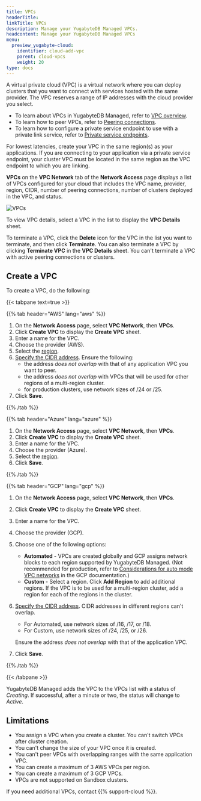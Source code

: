 ```yaml
---
title: VPCs
headerTitle:
linkTitle: VPCs
description: Manage your YugabyteDB Managed VPCs.
headcontent: Manage your YugabyteDB Managed VPCs
menu:
  preview_yugabyte-cloud:
    identifier: cloud-add-vpc
    parent: cloud-vpcs
    weight: 20
type: docs
---
```


A virtual private cloud (VPC) is a virtual network where you can deploy clusters that you want to connect with services hosted with the same provider. The VPC reserves a range of IP addresses with the cloud provider you select.

- To learn about VPCs in YugabyteDB Managed, refer to [VPC overview](../cloud-vpc-intro/).
- To learn how to peer VPCs, refer to [Peering connections](../cloud-add-peering/).
- To learn how to configure a private service endpoint to use with a private link service, refer to [Private service endpoints](../cloud-add-endpoint/).

For lowest latencies, create your VPC in the same region(s) as your applications. If you are connecting to your application via a private service endpoint, your cluster VPC must be located in the same region as the VPC endpoint to which you are linking.

**VPCs** on the **VPC Network** tab of the **Network Access** page displays a list of VPCs configured for your cloud that includes the VPC name, provider, region, CIDR, number of peering connections, number of clusters deployed in the VPC, and status.

![VPCs](/images/yb-cloud/cloud-vpc.png)

To view VPC details, select a VPC in the list to display the **VPC Details** sheet.

To terminate a VPC, click the **Delete** icon for the VPC in the list you want to terminate, and then click **Terminate**. You can also terminate a VPC by clicking **Terminate VPC** in the **VPC Details** sheet. You can't terminate a VPC with active peering connections or clusters.

## Create a VPC

To create a VPC, do the following:

{{< tabpane text=true >}}

  {{% tab header="AWS" lang="aws" %}}

1. On the **Network Access** page, select **VPC Network**, then **VPCs**.
1. Click **Create VPC** to display the **Create VPC** sheet.
1. Enter a name for the VPC.
1. Choose the provider (AWS).
1. Select the [region](../cloud-vpc-intro/#choose-the-region-for-your-vpc).
1. [Specify the CIDR address](../cloud-vpc-intro/#set-the-cidr-and-size-your-vpc). Ensure the following:
    - the address _does not overlap_ with that of any application VPC you want to peer.
    - the address _does not overlap_ with VPCs that will be used for other regions of a multi-region cluster.
    - for production clusters, use network sizes of /24 or /25.
1. Click **Save**.

  {{% /tab %}}

  {{% tab header="Azure" lang="azure" %}}

1. On the **Network Access** page, select **VPC Network**, then **VPCs**.
1. Click **Create VPC** to display the **Create VPC** sheet.
1. Enter a name for the VPC.
1. Choose the provider (Azure).
1. Select the [region](../cloud-vpc-intro/#choose-the-region-for-your-vpc).
1. Click **Save**.

  {{% /tab %}}

  {{% tab header="GCP" lang="gcp" %}}

1. On the **Network Access** page, select **VPC Network**, then **VPCs**.
1. Click **Create VPC** to display the **Create VPC** sheet.
1. Enter a name for the VPC.
1. Choose the provider (GCP).
1. Choose one of the following options:
    - **Automated** - VPCs are created globally and GCP assigns network blocks to each region supported by YugabyteDB Managed. (Not recommended for production, refer to [Considerations for auto mode VPC networks](https://cloud.google.com/vpc/docs/vpc#auto-mode-considerations) in the GCP documentation.)
    - **Custom** - Select a region. Click **Add Region** to add additional regions. If the VPC is to be used for a multi-region cluster, add a region for each of the regions in the cluster.
1. [Specify the CIDR address](../cloud-vpc-intro/#set-the-cidr-and-size-your-vpc). CIDR addresses in different regions can't overlap.
    - For Automated, use network sizes of /16, /17, or /18.
    - For Custom, use network sizes of /24, /25, or /26.

    Ensure the address _does not overlap_ with that of the application VPC.

1. Click **Save**.

  {{% /tab %}}

{{< /tabpane >}}

YugabyteDB Managed adds the VPC to the VPCs list with a status of _Creating_. If successful, after a minute or two, the status will change to _Active_.

## Limitations

- You assign a VPC when you create a cluster. You can't switch VPCs after cluster creation.
- You can't change the size of your VPC once it is created.
- You can't peer VPCs with overlapping ranges with the same application VPC.
- You can create a maximum of 3 AWS VPCs per region.
- You can create a maximum of 3 GCP VPCs.
- VPCs are not supported on Sandbox clusters.

If you need additional VPCs, contact {{% support-cloud %}}.
